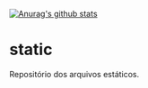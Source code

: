 [![Anurag's github stats](https://github-readme-stats.vercel.app/api?username=genezzis-sistemas)](https://github.com/anuraghazra/github-readme-stats)
# static
Repositório dos arquivos estáticos.
